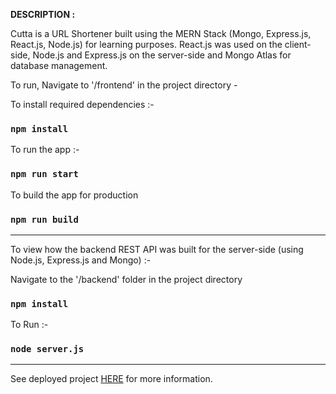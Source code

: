 <b>DESCRIPTION :</b>

Cutta is a URL Shortener built using the MERN Stack (Mongo, Express.js, React.js, Node.js) for learning purposes. React.js was used on the client-side, Node.js and Express.js on the server-side and Mongo Atlas for database management. <br/>

To run, Navigate to '/frontend' in the project directory - <br/>

To install required dependencies :- <br/>

### `npm install`

To run the app :-  </br>

### `npm run start`

To build the app for production  <br/>

### `npm run build`

<hr/>

To view how the backend REST API was built for the server-side (using Node.js, Express.js and Mongo) :-  <br/>

Navigate to the '/backend' folder in the project directory <br/>

### `npm install`

To Run :-  <br/>

### `node server.js`

<hr/>

See deployed project [HERE](https://cutta.netlify.app) for more information.


